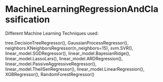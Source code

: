 # MachineLearningRegressionAndClassification

Different Machine Learning Techniques used:

tree.DecisionTreeRegressor(),
GaussianProcessRegressor(),
neighbors.KNeighborsRegressor(n_neighbors=15),
svm.SVR(),
linear_model.SGDRegressor(),
linear_model.BayesianRidge(),
linear_model.LassoLars(),
linear_model.ARDRegression(),
linear_model.PassiveAggressiveRegressor(),
linear_model.TheilSenRegressor(),
linear_model.LinearRegression(),
XGBRegressor(),
RandomForestRegressor()
